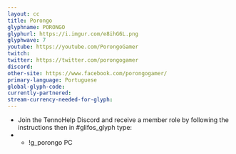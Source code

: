 ```yaml
---
layout: cc
title: Porongo 
glyphname: PORONGO
glyphurl: https://i.imgur.com/e8ihG6L.png
glyphwave: 7
youtube: https://youtube.com/PorongoGamer
twitch: 
twitter: https://twitter.com/porongogamer
discord: 
other-site: https://www.facebook.com/porongogamer/
primary-language: Portuguese
global-glyph-code: 
currently-partnered: 
stream-currency-needed-for-glyph: 
---
```

* Join the TennoHelp Discord and receive a member role by following the instructions then in #glifos_glyph type:
* * !g_porongo PC
